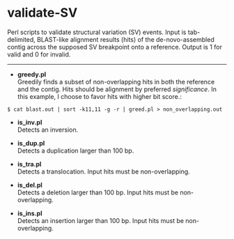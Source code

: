 # validate-SV

Perl scripts to validate structural variation (SV) events. Input is tab-delimited, BLAST-like alignment results (hits) of the de-novo-assembled contig across the supposed SV breakpoint onto a reference. Output is 1 for valid and 0 for invalid.
***
- __greedy.pl__ <br>
Greedily finds a subset of non-overlapping hits in both the reference and the contig. Hits should be alignment by preferred _significance_.
In this example, I choose to favor hits with higher bit score.:
```
$ cat blast.out | sort -k11,11 -g -r | greed.pl > non_overlapping.out
```

- __is_inv.pl__ <br>
Detects an inversion.

- __is_dup.pl__ <br>
Detects a duplication larger than 100 bp.

- __is_tra.pl__ <br>
Detects a translocation. Input hits must be non-overlapping.

- __is_del.pl__ <br>
Detects a deletion larger than 100 bp. Input hits must be non-overlapping.

- __is_ins.pl__ <br>
Detects an insertion larger than 100 bp. Input hits must be non-overlapping.


